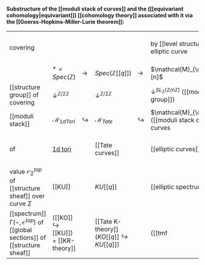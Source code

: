 
**Substructure of the [[moduli stack of curves]] and the ([[equivariant cohomology|equivariant]]) [[cohomology theory]] associated with it via the [[Goerss-Hopkins-Miller-Lurie theorem]]:**

| |  |  |  |  |  |  |  |  |  |
|--|--|--|--|--|--|--|--|--|--|
| covering  |  |  |  |  | by [[level structure on an elliptic curve|of level-n structures]] ([[modular curve]]) |  |  |  |  |
| | $\ast = Spec(\mathbb{Z})$  | $\to$ | $Spec(\mathbb{Z}[ [q] ])$  | $\to$ | $\mathcal{M}_{\overline{ell}}[n]$  |  |  |  |  |
| [[structure group]] of covering | $\downarrow^{\mathbb{Z}/2\mathbb{Z}}$ |  | $\downarrow^{\mathbb{Z}/2\mathbb{Z}}$ |  | $\downarrow^{SL_2(\mathbb{Z}/n\mathbb{Z})}$ ([[modular group]]) |  |  |  |  |
| [[moduli stack]] | $\mathcal{M}_{1dTori}$ | $\hookrightarrow$ |  $\mathcal{M}_{Tate}$ | $\hookrightarrow$ | $\mathcal{M}_{\overline{ell}}$ ([[moduli stack of elliptic curves|M_ell]]) | $\hookrightarrow$ | $\mathcal{M}_{cub}$  | $\to$  | $\mathcal{M}_{fg}$ ([[moduli stack of formal groups|M_fg]])
| of  | [1d tori](torus#InAlgebraicGeometry)  |  | [[Tate curves]] | | [[elliptic curves]] |  | [[cubic curves]] | |  [[moduli stack of formal groups|1d commutative formal groups]] |
| value $\mathcal{O}^{top}_{\Sigma}$ of [[structure sheaf]] over curve $\Sigma$ | [[KU]] |  | $KU[ [q] ]$ |  | [[elliptic spectrum]] |  |  |  | [[complex oriented cohomology theory]] |
| [[spectrum]]   $\Gamma(-, \mathcal{O}^{top})$ of [[global sections]] of [[structure sheaf]] | ([[KO]] $\hookrightarrow$ [[KU]]) = [[KR-theory]] |  | [[Tate K-theory]] ($KO[ [q] ] \hookrightarrow KU[ [q] ]$) |  |  ([[tmf|Tmf]] $\to$ [[Tmf(n)]]) ([[modular equivariant elliptic cohomology]])  |  |  [[tmf]]  |  |  $\mathbb{S}$ |  